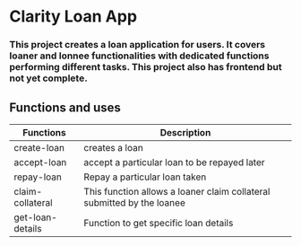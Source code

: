 # Clarity Loan App

### This project creates a loan application for users. It covers loaner and lonnee functionalities with dedicated functions performing different tasks. This project also has frontend but not yet complete.

## Functions and uses

| Functions        | Description                                                            |
| ---------------- | ---------------------------------------------------------------------- |
| create-loan      | creates a loan                                                         |
| accept-loan      | accept a particular loan to be repayed later                           |
| repay-loan       | Repay a particular loan taken                                          |
| claim-collateral | This function allows a loaner claim collateral submitted by the loanee |
| get-loan-details | Function to get specific loan details                                  |
